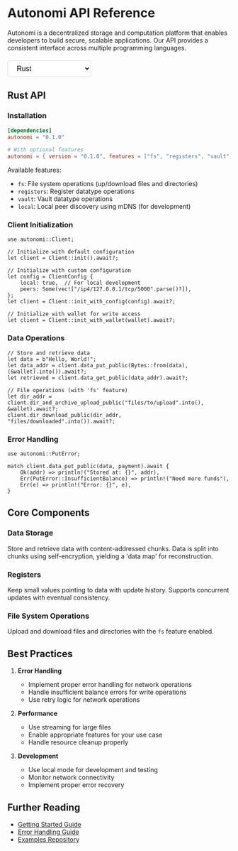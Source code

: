# Autonomi API Reference

Autonomi is a decentralized storage and computation platform that enables developers to build secure, scalable applications. Our API provides a consistent interface across multiple programming languages.

<div class="language-selector">
<select onchange="switchLanguage(this.value)">
  <option value="rust">Rust</option>
  <option value="python">Python</option>
  <option value="typescript">TypeScript/Node.js</option>
</select>
</div>

<div class="language-content" id="rust-content">

## Rust API

### Installation

```toml
[dependencies]
autonomi = "0.1.0"

# With optional features
autonomi = { version = "0.1.0", features = ["fs", "registers", "vault"] }
```

Available features:

- `fs`: File system operations (up/download files and directories)
- `registers`: Register datatype operations
- `vault`: Vault datatype operations
- `local`: Local peer discovery using mDNS (for development)

### Client Initialization

```{.rust .light}
use autonomi::Client;

// Initialize with default configuration
let client = Client::init().await?;

// Initialize with custom configuration
let config = ClientConfig {
    local: true,  // For local development
    peers: Some(vec!["/ip4/127.0.0.1/tcp/5000".parse()?]),
};
let client = Client::init_with_config(config).await?;

// Initialize with wallet for write access
let client = Client::init_with_wallet(wallet).await?;
```

### Data Operations

```{.rust .light}
// Store and retrieve data
let data = b"Hello, World!";
let data_addr = client.data_put_public(Bytes::from(data), (&wallet).into()).await?;
let retrieved = client.data_get_public(data_addr).await?;

// File operations (with 'fs' feature)
let dir_addr = client.dir_and_archive_upload_public("files/to/upload".into(), &wallet).await?;
client.dir_download_public(dir_addr, "files/downloaded".into()).await?;
```

### Error Handling

```{.rust .light}
use autonomi::PutError;

match client.data_put_public(data, payment).await {
    Ok(addr) => println!("Stored at: {}", addr),
    Err(PutError::InsufficientBalance) => println!("Need more funds"),
    Err(e) => println!("Error: {}", e),
}
```

</div>

<div class="language-content" id="python-content" style="display: none;">

## Python API

### Installation

```bash
pip install autonomi
```

### Client Initialization

```{.python .light}
from autonomi import Client

# Initialize read-only client
client = Client.init_read_only()

# Initialize with wallet for write access
client = Client.init_with_wallet(wallet)
```

### Data Operations

```{.python .light}
# Store and retrieve data
data = b"Hello, World!"
data_addr = client.data_put_public(data, payment)
retrieved = client.data_get_public(data_addr)

# File operations
dir_addr = client.dir_and_archive_upload_public("files/to/upload", wallet)
client.dir_download_public(dir_addr, "files/downloaded")
```

### Error Handling

```{.python .light}
try:
    addr = client.data_put_public(data, payment)
except InsufficientBalanceError:
    print("Need more funds")
except NetworkError as e:
    print(f"Network error: {e}")
```

</div>

<div class="language-content" id="typescript-content" style="display: none;">

## TypeScript/Node.js API

### Installation

```bash
npm install autonomi
```

### Client Initialization

```{.typescript .light}
import { Client } from 'autonomi';

// Initialize client
const client = await Client.connect({
    local: true,  // For local development
    peers: ["/ip4/127.0.0.1/tcp/5000"]
});
```

### Data Operations

```{.typescript .light}
// Store and retrieve data
const data = Buffer.from("Hello, World!");
const dataAddr = await client.dataPutPublic(data, payment);
const retrieved = await client.dataGetPublic(dataAddr);

// Linked List operations
const list = await client.linkedListGet(address);
await client.linkedListPut(options, payment);

// Pointer operations
const pointer = await client.pointerGet(address);
```

### Error Handling

```{.typescript .light}
try {
    const addr = await client.dataPutPublic(data, payment);
} catch (error) {
    if (error instanceof InsufficientBalanceError) {
        console.log("Need more funds");
    } else {
        console.error("Error:", error);
    }
}
```

</div>

<script>
function switchLanguage(lang) {
    document.querySelectorAll('.language-content').forEach(el => {
        el.style.display = 'none';
    });
    document.getElementById(lang + '-content').style.display = 'block';
}
</script>

<style>
.language-selector {
    margin: 20px 0;
}
.language-selector select {
    padding: 8px 16px;
    font-size: 16px;
    border: 1px solid #ddd;
    border-radius: 4px;
    background-color: white;
}
</style>

## Core Components

### Data Storage

Store and retrieve data with content-addressed chunks. Data is split into chunks using self-encryption, yielding a 'data map' for reconstruction.

### Registers

Keep small values pointing to data with update history. Supports concurrent updates with eventual consistency.

### File System Operations

Upload and download files and directories with the `fs` feature enabled.

## Best Practices

1. **Error Handling**
   - Implement proper error handling for network operations
   - Handle insufficient balance errors for write operations
   - Use retry logic for network operations

2. **Performance**
   - Use streaming for large files
   - Enable appropriate features for your use case
   - Handle resource cleanup properly

3. **Development**
   - Use local mode for development and testing
   - Monitor network connectivity
   - Implement proper error recovery

## Further Reading

- [Getting Started Guide](../guides/getting_started.md)
- [Error Handling Guide](../guides/error_handling.md)
- [Examples Repository](https://github.com/autonomi/examples)
